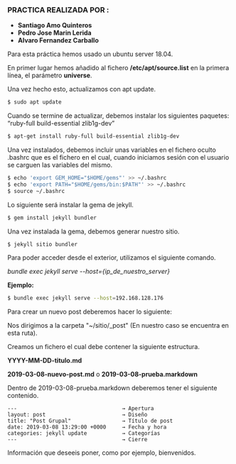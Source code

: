 ### PRACTICA REALIZADA POR :
* **Santiago Amo Quinteros**
* **Pedro Jose Marin Lerida**
* **Alvaro Fernandez Carballo** 

Para esta práctica hemos usado un ubuntu server 18.04.

En primer lugar hemos añadido al fichero **/etc/apt/source.list** en la primera línea, el parámetro **universe**.

Una vez hecho esto, actualizamos con apt update.

```sh
$ sudo apt update
```

Cuando se termine de actualizar, debemos instalar los siguientes paquetes: “ruby-full build-essential zlib1g-dev”

```sh
$ apt-get install ruby-full build-essential zlib1g-dev
```
Una vez instalados, debemos incluir unas variables en el fichero oculto .bashrc que es el fichero en el cual, cuando iniciamos sesión con el usuario se carguen las variables del mismo.

```sh
$ echo 'export GEM_HOME="$HOME/gems"' >> ~/.bashrc
$ echo 'export PATH="$HOME/gems/bin:$PATH"' >> ~/.bashrc
$ source ~/.bashrc
```
Lo siguiente será instalar la gema de jekyll.

```sh
$ gem install jekyll bundler
```

Una vez instalada la gema, debemos generar nuestro sitio.

```sh
$ jekyll sitio bundler
```
Para poder acceder desde el exterior, utilizamos el siguiente comando.

*bundle exec jekyll serve --host={ip_de_nuestro_server}*

**Ejemplo:**

```sh
$ bundle exec jekyll serve --host=192.168.128.176
```

Para crear un nuevo post deberemos hacer lo siguiente:

Nos dirigimos a la carpeta "~/sitio/_post" (En nuestro caso se encuentra en esta ruta).

Creamos un fichero el cual debe contener la siguiente estructura.

**YYYY-MM-DD-titulo.md**

**2019-03-08-nuevo-post.md** o **2019-03-08-prueba.markdown**

Dentro de 2019-03-08-prueba.markdown deberemos tener el siguiente contenido.
```
---                                 → Apertura
layout: post                        → Diseño 
title: "Post Grupal"                → Título de post
date: 2019-03-08 13:29:00 +0000     → Fecha y hora
categories: jekyll update           → Categorías
---                                 → Cierre

```
Información que deseeis poner, como por ejemplo, bienvenidos. 

